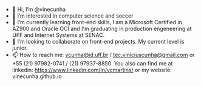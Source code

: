 - 👋 Hi, I’m @vinecunha
- 👀 I’m interested in computer science and soccer
- 🌱 I’m currently learning front-end skills, I am a Microsoft Certified in AZ900 and Oracle OCI and I'm graduating in production engeneering at UFF and Internet Systems at SENAC.
- 💞️ I’m looking to collaborate on front-end projects. My current level is junior.
- 📫 How to reach me: vcunha@id.uff.br / tec.viniciuscunha@gmail.com or +55 (21) 97982-0741 / (21) 97937-8850. You also can find me at linkedin: https://www.linkedin.com/in/vcmartins/ or my website: vinecunha.github.io
